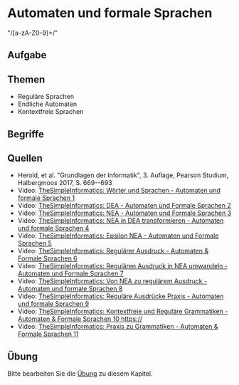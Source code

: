 # Automaten und formale Sprachen

"/[a-zA-Z0-9]+/"

## Aufgabe

## Themen

  - Reguläre Sprachen
  - Endliche Automaten
  - Kontextfreie Sprachen

## Begriffe

## Quellen

  * Herold, et al. "Grundlagen der Informatik", 3. Auflage, Pearson Studium, Halbergmoos 2017, S. 669--693
  * Video: [TheSimpleInformatics: Wörter und Sprachen - Automaten und formale Sprachen 1](https://youtu.be/JAvIyh0rIV4)
  * Video: [TheSimpleInformatics: DEA - Automaten und Formale Sprachen 2](https://youtu.be/ztK5O0hT17s)
  * Video: [TheSimpleInformatics: NEA - Automaten und Formale Sprachen 3](https://youtu.be/VWAMo7R1tiI)
  * Video: [TheSimpleInformatics: NEA in DEA transformieren - Automaten und formale Sprachen 4](https://youtu.be/ArYI4dd7ffE)
  * Video: [TheSimpleInformatics: Epsilon NEA - Automaten und Formale Sprachen 5](https://youtu.be/Osf10DNpo0w)
  * Video: [TheSimpleInformatics: Regulärer Ausdruck - Automaten & Formale Sprachen 6](https://youtu.be/SewleITxvcg)
  * Video: [TheSimpleInformatics: Regulären Ausdruck in NEA umwandeln - Automaten und Formale Sprachen 7](https://youtu.be/uLpxchiMJL0)
  * Video: [TheSimpleInformatics: Von NEA zu regulärem Ausdruck - Automaten und formale Sprachen 8](https://youtu.be/NXK_etZCnQw)
  * Video: [TheSimpleInformatics: Reguläre Ausdrücke Praxis - Automaten und formale Sprachen 9](https://youtu.be/8KsMSAVS52o)
  * Video: [TheSimpleInformatics: Kontextfreie und Reguläre Grammatiken - Automaten & Formale Sprachen 10 https://](outu.be/kDzZSdM-vXg)
  * Video: [TheSimpleInformatics: Praxis zu Grammatiken - Automaten & Formale Sprachen 11](https://youtu.be/aGWYtdoBF2M)

## Übung

Bitte bearbeiten Sie die [Übung](exercise.md) zu diesem Kapitel.
